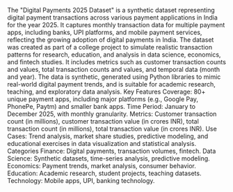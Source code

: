The "Digital Payments 2025 Dataset" is a synthetic dataset representing digital payment transactions across various payment applications in India for the year 2025. It captures monthly transaction data for multiple payment apps, including banks, UPI platforms, and mobile payment services, reflecting the growing adoption of digital payments in India. The dataset was created as part of a college project to simulate realistic transaction patterns for research, education, and analysis in data science, economics, and fintech studies. It includes metrics such as customer transaction counts and values, total transaction counts and values, and temporal data (month and year). The data is synthetic, generated using Python libraries to mimic real-world digital payment trends, and is suitable for academic research, teaching, and exploratory data analysis.
Key Features
Coverage: 80+ unique payment apps, including major platforms (e.g., Google Pay, PhonePe, Paytm) and smaller bank apps.
Time Period: January to December 2025, with monthly granularity.
Metrics: Customer transaction count (in millions), customer transaction value (in crores INR), total transaction count (in millions), total transaction value (in crores INR).
Use Cases: Trend analysis, market share studies, predictive modeling, and educational exercises in data visualization and statistical analysis.
Categories
Finance: Digital payments, transaction volumes, fintech.
Data Science: Synthetic datasets, time-series analysis, predictive modeling.
Economics: Payment trends, market analysis, consumer behavior.
Education: Academic research, student projects, teaching datasets.
Technology: Mobile apps, UPI, banking technology.
